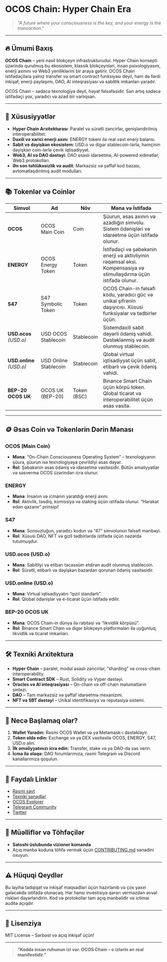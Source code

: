 # OCOS Chain: Hyper Chain Era

> *"A future where your consciousness is the key, and your energy is the transaction."*

---

## 🔥 Ümumi Baxış

**OCOS Chain** – yeni nəsil blokçeyn infrastrukturudur. Hyper Chain konsepti üzərində qurulmuş bu ekosistem, klassik blokçeynləri, insan psixologiyasını, enerji axınını və Web3 yeniliklərini bir araya gətirir. OCOS Chain istifadəçilərə yalnız transfer və smart contract funksiyası deyil, həm də fərdi inkişaf, enerji paylaşımı, DAO, AI inteqrasiyası və sabitlik imkanları yaradır.

OCOS Chain – sadəcə texnologiya deyil, həyat fəlsəfəsidir. Sən artıq sadəcə istifadəçi yox, yaradıcı və azad bir varlıqsan.

---

## 🚀 Xüsusiyyətlər

- **Hyper Chain Arxitekturası**: Paralel və sürətli zəncirlər, genişləndirilmiş interoperabilitet.
- **Daxili və xarici enerji axını**: ENERGY tokeni ilə real vaxt enerji balansı.
- **Sabit və dəyişkən ekosistem**: USD.o və digər stablecoin-lərlə, həmçinin dəyişkən coin-lərlə çevik iqtisadiyyat.
- **Web3, AI və DAO dəstəyi**: DAO əsaslı idarəetmə, AI-powered xidmətlər, Web3 protokolları.
- **Ən son təhlükəsizlik və audit**: Mərkəzsiz və şəffaf kod bazası, avtomatlaşdırılmış audit modulları.

---

## 📚 Tokenlər və Coinlər

| Simvol    | Ad                           | Növ         | Məna və İstifadə                       |
|-----------|------------------------------|-------------|----------------------------------------|
| **OCOS**  | OCOS Main Coin               | Coin        | Şüurun, əsas axının və azadlığın simvolu. Sistem ödənişləri və idarəetmə üçün istifadə olunur. |
| **ENERGY**| OCOS Energy Token            | Token       | İstifadəçi və şəbəkənin enerji və aktivliyinin rəqəmsal əksi. Kompensasiya və stimullaşdırma üçün istifadə olunur. |
| **S47**   | S47 Symbolic Token           | Token       | OCOS Chain-in fəlsəfi kodu, yaradıcı güc və unikal şifrənin daşıyıcısı. Xüsusi funksiyalar və tədbirlər üçün. |
| **USD.ocos**<br>*(USD.o)* | USD OCOS Stablecoin     | Stablecoin  | Sistemdaxili sabit dəyərli ödəniş vahidi. Dəstəklənmiş və audit olunmuş stablecoin. |
| **USD.online**<br>*(USD.o)* | USD Online Stablecoin    | Stablecoin  | Qlobal virtual iqtisadiyyat üçün sabit, etibarlı və çevik ödəniş vahidi. |
| **BEP-20 OCOS UK** | OCOS UK (BEP-20)               | Token (BSC) | Binance Smart Chain üçün körpü token. Qlobal ticarət və interoperabilitet üçün əsas vasitə. |

---

## 🪙 Əsas Coin və Tokenlərin Dərin Mənası

### OCOS (Main Coin)
- **Məna**: “On-Chain Consciousness Operating System” – texnologiyanın şüura, şüurun isə texnologiyaya çevrildiyi əsas dəyər.
- **Rol**: Şəbəkənin əsas ödəniş və idarəetmə vasitəsidir. Bütün əməliyyatlar və səsvermə OCOS üzərindən icra olunur.

### ENERGY
- **Məna**: İnsanın və icmanın yaratdığı enerji axını.
- **Rol**: Aktivlik, təsdiq, komissiya və staking üçün istifadə olunur. “Hərəkət edən qazanır” prinsipi!

### S47
- **Məna**: Sonsuzluğun, yaradıcı kodun və “47” simvolunun fəlsəfi mənbəyi.
- **Rol**: Xüsusi DAO, NFT və gizli tədbirlərdə istifadə üçün nəzərdə tutulmuşdur.

### USD.ocos (USD.o)
- **Məna**: Sabitliyi və etibarı təcəssüm etdirən audit olunmuş stablecoin.
- **Rol**: Sürətli, etibarlı və dəyişkən bazardan qorunan ödəniş vasitəsidir.

### USD.online (USD.o)
- **Məna**: Virtual iqtisadiyyatın “qızıl standartı”.
- **Rol**: Qlobal ödənişlər və e-ticarət üçün istifadə edilir.

### BEP-20 OCOS UK
- **Məna**: OCOS Chain-in dünya ilə rabitəsi və “likvidlik körpüsü”.
- **Rol**: Binance Smart Chain və digər blokçeyn platformaları ilə uyğunluq, likvidlik və ticarət imkanları.

---

## 🛠️ Texniki Arxitektura

- **Hyper Chain** – paralel, modul əsaslı zəncirlər, “sharding” və cross-chain interoperability.
- **Smart Contract SDK** – Rust, Solidity və Vyper dəstəyi.
- **Oracles və AI inteqrasiyası** – On-chain və off-chain məlumatların sintezi.
- **DAO** – Tam mərkəzsiz və şəffaf idarəetmə mexanizmi.
- **NFT və SBT dəstəyi** – Unikal identifikasiya və reputasiya sistemi.

---

## 🧠 Necə Başlamaq olar?

1. **Wallet Yaradın:** Rəsmi OCOS Wallet və ya Metamask-ı dəstəkləyir.
2. **Token əldə edin:** Exchange və ya DEX vasitəsilə OCOS, ENERGY, S47, USD.o alın.
3. **İlk əməliyyatınızı icra edin:** Transfer, stake və ya DAO-da səs verin.
4. **İcma ilə əlaqə:** DAO forumlarımıza, rəsmi Telegram və Discord kanallarımıza qoşulun.

---

## 🔗 Faydalı Linklər

- [Rəsmi sayt](https://ocos.io)
- [Texniki sənədlər](https://docs.ocos.io)
- [OCOS Explorer](https://explorer.ocos.io)
- [Telegram Community](https://t.me/OCOS_Official)
- [Twitter](https://twitter.com/ocos_io)

---

## 👤 Müəlliflər və Töhfəçilər

- **Satoshi üslubunda vizioner komanda**
- Açıq mənbə koduna töhfə vermək üçün [CONTRIBUTING.md](./CONTRIBUTING.md) sənədini oxuyun.

---

## ⚠️ Hüquqi Qeydlər

Bu layihə tədqiqat və inkişaf məqsədləri üçün hazırlanıb və çox yaxın gələcəkdə istifadə olunacaq. Hər hansı investisiya qərarı verməzdən əvvəl riskləri dəyərləndirin. Kod və protokollar tam açıq mənbəlidir və ictimai auditə açıqdır.

---

## 📄 Lisenziya

MIT License – Sərbəst və açıq inkişaf üçün!

---

> **“Kodda insan ruhunun izi var. OCOS Chain – o izlərin ən real manifestidir.”**
